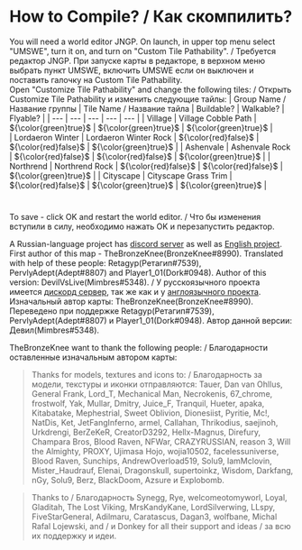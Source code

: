 # How to Compile? / Как скомпилить?
You will need a world editor JNGP. On launch, in upper top menu select "UMSWE", turn it on, and turn on "Custom Tile Pathability". / Требуется редактор JNGP. При запуске карты в редакторе, в верхном меню выбрать пункт UMSWE, включить UMSWE если он выключен и поставить галочку на Custom Tile Pathability. \
Open "Customize Tile Pathability" and change the following tiles: / Открыть Customize Tile Pathability и изменить следующие тайлы:
| Group Name / Название группы  | Tile Name / Название тайла        | Buildable?            | Walkable?             | Flyable?              |
| ---                           | ---                               | ---                   | ---                   | ---                   |
| Village                       | Village Cobble Path               | ${\color{green}true}$ | ${\color{green}true}$ | ${\color{green}true}$ |                  
| Lordaeron Winter              | Lordaeron Winter Rock             | ${\color{red}false}$  | ${\color{red}false}$  | ${\color{green}true}$ |
| Ashenvale                     | Ashenvale Rock                    | ${\color{red}false}$  | ${\color{red}false}$  | ${\color{green}true}$ | 
| Northrend                     | Northrend Rock                    | ${\color{red}false}$  | ${\color{red}false}$  | ${\color{green}true}$ |
| Cityscape                     | Cityscape Grass Trim              | ${\color{red}false}$  | ${\color{green}true}$ | ${\color{green}true}$ |
#
To save - click OK and restart the world editor. / Что бы изменения вступили в силу, необходимо нажать OK и перезапустить редактор.


A Russian-language project has [discord server](https://discord.gg/nym7e5BTnE) as well as [English project](https://discord.gg/UA3pmjMhsu). First author of this map - TheBronzeKnee(BronzeKnee#8990). Translated with help of these people: Retagyp(Ретагип#7539), PervlyAdept(Adept#8807) and Player1_01(Dork#0948). Author of this version: DevilVsLive(Mimbres#5348). / У русскоязычного проекта имеется [дискорд сервер](https://discord.gg/nym7e5BTnE), так же как и у [англоязычного проекта](https://discord.gg/UA3pmjMhsu). Изначальный автор карты: TheBronzeKnee(BronzeKnee#8990). Переведено при поддержке Retagyp(Ретагип#7539), PervlyAdept(Adept#8807) и Player1_01(Dork#0948). Автор данной версии: Девил(Mimbres#5348).


TheBronzeKnee want to thank the following people: / Благодарности оставленные изначальным автором карты:
> Thanks for models, textures and icons to: / Благодарность за модели, текстуры и иконки отправляются: Tauer, Dan van Ohllus, General Frank, Lord_T, Mechanical Man, Necrokenis, 67_chrome, frostwolf, Yak, Mullar, Dmitry, Juice_F, Tranquil, Hueter, apaka, Kitabatake, Mephestrial, Sweet Oblivion, Dionesiist, Pyritie, Mc!, NatDis, Ket, JetFangInferno, armel, Callahan, Thrikodius, saejinoh, Urkdrengi, BerZeKeR, CreatorD3292, Hellx-Magnus, Direfury, Champara Bros, Blood Raven, NFWar, CRAZYRUSSIAN, reason 3, Will the Almighty, PROXY, Ujimasa Hojo, wojia10502,  facelessuniverse, Blood Raven, Sunchips,  AndrewOverload519, Solu9, IamMclovin, Mister_Haudrauf, Elenai, Dragonskull, supertoinkz, Wisdom, Darkfang, nGy, Solu9, Berz, BlackDoom, Azsure и Explobomb.


> Thanks to / Благодарность Synegg, Rye, welcomeotomyworl, Loyal, Gladitah, The Lost Viking, MrsKandyKane, LordSilverwing, LLspy, FiveStarGeneral, Adilmaru, Caratascus, Dagan3, wolfbane, Michal Rafal Lojewski, and / и Donkey for all their support and ideas / за всю их поддержку и идеи.
